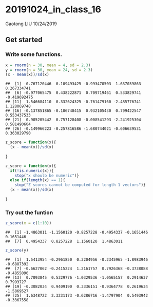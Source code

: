 20191024\_in\_class\_16
================
Gaotong LIU
10/24/2019

## Get started

### Write some functions.

``` r
x = rnorm(n = 30, mean = 4, sd = 2.3)
y = rnorm(n = 30, mean = 24, sd = 2.3)
(x - mean(x))/sd(x)
```

    ##  [1] -0.767120446  0.109493425 -0.993470503  1.637039863  0.267334741
    ##  [6] -0.977065475  0.438222871  0.709719461  0.533829741 -0.419692475
    ## [11]  1.546684110  0.332624325 -0.761479160 -2.485776741  1.128069748
    ## [16] -0.137851865 -0.106748415  0.932105430  0.799422547  0.553437533
    ## [21]  0.905205442  0.757128408 -0.008541293 -2.241925304  0.581490604
    ## [26] -0.149966223 -0.257816586 -1.680744021 -0.606639531  0.363029790

``` r
z_score = function(x){
  (x - mean(x))/sd(x)
  
}

z_score = function(x){
  if(!is.numeric(x)){
    stop("x shoulb be numeric")}
  else if(length(x) == 1){
    stop("Z scores cannot be computed for length 1 vectors")}
  (x - mean(x))/sd(x)
  
}
```

### Try out the funtion

``` r
z_score(x = c(1:10))
```

    ##  [1] -1.4863011 -1.1560120 -0.8257228 -0.4954337 -0.1651446  0.1651446
    ##  [7]  0.4954337  0.8257228  1.1560120  1.4863011

``` r
z_score(y)
```

    ##  [1]  1.5413954 -0.2961850  0.3204956 -0.2345965 -1.8983946 -0.6887392
    ##  [7] -0.6627062 -0.2415224  1.2161757  0.7926368 -0.3738088 -0.4855096
    ## [13]  0.7093845  0.5329776 -1.0329536 -1.0565157  0.2914637  0.7993727
    ## [19] -0.3082034  0.9409190  0.3336151 -0.9364778  0.2619634 -1.5869527
    ## [25]  1.6348722  2.3231173 -0.6286716 -1.4797904  0.5493942 -0.3367558

